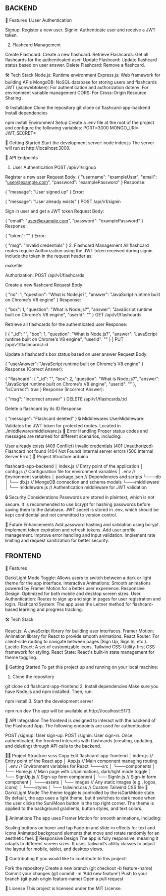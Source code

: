 ## BACKEND
🚀 Features
1.User Authentication

Signup: Register a new user.
 Signin: Authenticate user and receive a JWT token.


2. Flashcard Management

Create Flashcard: Create a new flashcard.
Retrieve Flashcards: Get all flashcards for the authenticated user.
Update Flashcard: Update flashcard status based on user answer.
Delete Flashcard: Remove a flashcard.

🛠️ Tech Stack
Node.js: Runtime environment
Express.js: Web framework for building APIs
MongoDB: NoSQL database for storing users and flashcards
JWT (jsonwebtoken): For authentication and authorization
dotenv: For environment variable management
CORS: For Cross-Origin Resource Sharing

⚙️ Installation
Clone the repository
git clone <repository-url>
cd flashcard-app-backend
Install dependencies

npm install
Environment Setup
Create a .env file at the root of the project and configure the following variables:
PORT=3000
MONGO_URI=<Your MongoDB Connection String>
JWT_SECRET=<Your JWT Secret>


🚀 Getting Started
Start the development server:
node index.js
The server will run at http://localhost:3000.

📌 API Endpoints
1. User Authentication
POST /api/v1/signup

Register a new user
Request Body:
{
  "username": "exampleUser",
  "email": "user@example.com",
  "password": "examplePassword"
}
Response:

{
  "message": "User signed up"
}
Error:

{
  "message": "User already exists"
}
POST /api/v1/signin

Sign in user and get a JWT token
Request Body:

{
  "email": "user@example.com",
  "password": "examplePassword"
}
Response:

{
  "token": "<JWT Token>"
}
Error:

{
  "msg": "Invalid credentials"
}
2. Flashcard Management
All flashcard routes require Authorization using the JWT token received during signin. Include the token in the request header as:

makefile

Authorization: <JWT Token>
POST /api/v1/flashcards

Create a new flashcard
Request Body:

{
  "no": 1,
  "question": "What is Node.js?",
  "answer": "JavaScript runtime built on Chrome's V8 engine"
}
Response:

{
  "box": 1,
  "question": "What is Node.js?",
  "answer": "JavaScript runtime built on Chrome's V8 engine",
  "userId": "<User ID>"
}
GET /api/v1/flashcards

Retrieve all flashcards for the authenticated user
Response:

[
  {
    "_id": "<Flashcard ID>",
    "box": 1,
    "question": "What is Node.js?",
    "answer": "JavaScript runtime built on Chrome's V8 engine",
    "userId": "<User ID>"
  }
]
PUT /api/v1/flashcards/:id

Update a flashcard's box status based on user answer
Request Body:

{
  "userAnswer": "JavaScript runtime built on Chrome's V8 engine"
}
Response (Correct Answer):

{
  "flashcard": {
    "_id": "<Flashcard ID>",
    "box": 2,
    "question": "What is Node.js?",
    "answer": "JavaScript runtime built on Chrome's V8 engine",
    "userId": "<User ID>"
  },
  "isCorrect": true
}
Response (Incorrect Answer):

{
  "msg": "Incorrect answer"
}
DELETE /api/v1/flashcards/:id

Delete a flashcard by its ID
Response:

{
  "message": "Flashcard deleted"
}
🔒 Middlewares
UserMiddleware: Validates the JWT token for protected routes.
Located in ./middleware/middleware.js
🔄 Error Handling
Proper status codes and messages are returned for different scenarios, including:

User already exists (409 Conflict)
Invalid credentials (401 Unauthorized)
Flashcard not found (404 Not Found)
Internal server errors (500 Internal Server Error)
📁 Project Structure
arduino

flashcard-app-backend
│   index.js         // Entry point of the application
│   config.js        // Configuration file for environment variables
│   .env             // Environment variables
│   package.json     // Dependencies and scripts
└───db
│   └── db.js        // MongoDB connection and schema models
└───middleware
│   └── middleware.js // Authentication middleware for JWT validation

🔒 Security Considerations
Passwords are stored in plaintext, which is not secure. It is recommended to use bcrypt for hashing passwords before saving them to the database.
JWT secret is stored in .env, which should be kept confidential and not committed to version control.

🚀 Future Enhancements
Add password hashing and validation using bcrypt.
Implement token expiration and refresh tokens.
Add user profile management.
Improve error handling and input validation.
Implement rate limiting and request sanitization for better security.


## FRONTEND


🚀 Features

Dark/Light Mode Toggle: Allows users to switch between a dark or light theme for the app interface.
Interactive Animations: Smooth animations powered by Framer Motion for a better user experience.
Responsive Design: Optimized for both mobile and desktop screen sizes.
User Authentication: Routes to sign up and sign in pages for user registration and login.
Flashcard System: The app uses the Leitner method for flashcard-based learning and progress tracking.

🛠️ Tech Stack

React.js: A JavaScript library for building user interfaces.
Framer Motion: Animation library for React to provide smooth animations.
React Router: For client-side routing to navigate between pages (Sign Up, Sign In, etc.).
Lucide-React: A set of customizable icons.
Tailwind CSS: Utility-first CSS framework for styling.
React State: React's built-in state management for theme toggling.

📌 Getting Started
To get this project up and running on your local machine:

1. Clone the repository

git clone <repository-url>
cd flashcard-app-frontend
2. Install dependencies
Make sure you have Node.js and npm installed. Then, run:


npm install
3. Start the development server

npm run dev
The app will be available at http://localhost:5173.

🔑 API Integration
The frontend is designed to interact with the backend of the Flashcard App. The following endpoints are used for authentication:

POST /signup: User sign-up.
POST /signin: User sign-in.
Once authenticated, the frontend interacts with flashcards (creating, updating, and deleting) through API calls to the backend.

🧑‍💻 Project Structure
scss
Copy
Edit
flashcard-app-frontend
│   index.js          // Entry point of the React app
│   App.js            // Main component managing routing
│   .env              // Environment variables for React
└───src
│   └───components
│       └── Home.js   // Main page with UI/animations, dark/light mode toggle
│       └── SignUp.js // Sign-up form component
│       └── SignIn.js // Sign-in form component
│   └───assets
│       └── images    // Any static images (e.g., logos, icons)
│   └───styles
│       └── tailwind.css // Custom Tailwind CSS file
🌙 Dark/Light Mode
The theme toggle is controlled by the isDarkMode state. By default, the app uses a light theme, but it switches to dark mode when the user clicks the Sun/Moon button in the top right corner. The theme is applied to the background gradients, button styles, and text colors.

🎨 Animations
The app uses Framer Motion for smooth animations, including:

Scaling buttons on hover and tap
Fade-in and slide-in effects for text and icons
Animated background elements that move and rotate randomly for an aesthetic feel.
📱 Responsive Design
The app is fully responsive, meaning it adapts to different screen sizes. It uses Tailwind's utility classes to adjust the layout for mobile, tablet, and desktop views.

🤝 Contributing
If you would like to contribute to this project:

Fork the repository
Create a new branch (git checkout -b feature-name)
Commit your changes (git commit -m 'Add new feature')
Push to your branch (git push origin feature-name)
Open a pull request

📜 License
This project is licensed under the MIT License.
